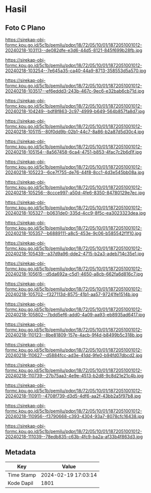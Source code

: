 # Hasil

## Foto C Plano

https://sirekap-obj-formc.kpu.go.id/5c1b/pemilu/pdpr/18/72/05/10/01/1872051001012-20240218-103113--de082dfe-e3d6-44d5-8121-845f699b28fb.jpg

https://sirekap-obj-formc.kpu.go.id/5c1b/pemilu/pdpr/18/72/05/10/01/1872051001012-20240218-103254--7e645a35-ca40-44a9-8713-358553d5a570.jpg

https://sirekap-obj-formc.kpu.go.id/5c1b/pemilu/pdpr/18/72/05/10/01/1872051001012-20240218-103517--ef6eddd3-243b-467c-9ec6-e32bab6cb71d.jpg

https://sirekap-obj-formc.kpu.go.id/5c1b/pemilu/pdpr/18/72/05/10/01/1872051001012-20240218-104249--bdf8f863-2c97-4999-b649-564b857fa8d7.jpg

https://sirekap-obj-formc.kpu.go.id/5c1b/pemilu/pdpr/18/72/05/10/01/1872051001012-20240218-105115--80f0dd9b-02b1-44c7-8a86-b2a87d5d30c4.jpg

https://sirekap-obj-formc.kpu.go.id/5c1b/pemilu/pdpr/18/72/05/10/01/1872051001012-20240218-105154--8a567458-6ca4-4751-b853-4fac7c2b6d1f.jpg

https://sirekap-obj-formc.kpu.go.id/5c1b/pemilu/pdpr/18/72/05/10/01/1872051001012-20240218-105223--6ce7f755-de76-44f8-8cc1-4d3e545bb08a.jpg

https://sirekap-obj-formc.kpu.go.id/5c1b/pemilu/pdpr/18/72/05/10/01/1872051001012-20240218-105256--8ccce997-a50d-4fe6-8350-84780129e7ec.jpg

https://sirekap-obj-formc.kpu.go.id/5c1b/pemilu/pdpr/18/72/05/10/01/1872051001012-20240218-105327--b0631de0-335d-4cc9-8f5c-ea3023323dea.jpg

https://sirekap-obj-formc.kpu.go.id/5c1b/pemilu/pdpr/18/72/05/10/01/1872051001012-20240218-105357--b6889111-a8c5-453e-9c06-b585542f1f10.jpg

https://sirekap-obj-formc.kpu.go.id/5c1b/pemilu/pdpr/18/72/05/10/01/1872051001012-20240218-105439--a37d9a96-dde2-4715-b2a3-adeb714c35e1.jpg

https://sirekap-obj-formc.kpu.go.id/5c1b/pemilu/pdpr/18/72/05/10/01/1872051001012-20240218-105615--d5da692a-c5d1-4650-a8cb-662fa6d816c7.jpg

https://sirekap-obj-formc.kpu.go.id/5c1b/pemilu/pdpr/18/72/05/10/01/1872051001012-20240218-105702--f327113d-8575-41b1-aa57-97241fe1514b.jpg

https://sirekap-obj-formc.kpu.go.id/5c1b/pemilu/pdpr/18/72/05/10/01/1872051001012-20240218-105802--7bdd5ef6-add0-4a09-aa93-eb8935ad6417.jpg

https://sirekap-obj-formc.kpu.go.id/5c1b/pemilu/pdpr/18/72/05/10/01/1872051001012-20240218-110123--8be81809-157e-4acb-9f4d-b8499b5c318b.jpg

https://sirekap-obj-formc.kpu.go.id/5c1b/pemilu/pdpr/18/72/05/10/01/1872051001012-20240218-110627--d5884fcc-ad3e-41dd-9fe0-b94fd07dbcd2.jpg

https://sirekap-obj-formc.kpu.go.id/5c1b/pemilu/pdpr/18/72/05/10/01/1872051001012-20240218-110739--27b75aa3-4e9e-4513-b2d8-9c8d21e21c4b.jpg

https://sirekap-obj-formc.kpu.go.id/5c1b/pemilu/pdpr/18/72/05/10/01/1872051001012-20240218-110911--4708f739-d3d5-4df6-aa2f-43bb2a5f97b8.jpg

https://sirekap-obj-formc.kpu.go.id/5c1b/pemilu/pdpr/18/72/05/10/01/1872051001012-20240218-110956--f3790668-c393-4304-93a7-8078cfc16438.jpg

https://sirekap-obj-formc.kpu.go.id/5c1b/pemilu/pdpr/18/72/05/10/01/1872051001012-20240218-111039--78edb835-c63b-4fc9-ba2a-af33b4f863d3.jpg


## Metadata

| Key        | Value               |
| ---------- | ------------------- |
| Time Stamp | 2024-02-19 17:03:14 |
| Kode Dapil | 1801                |



